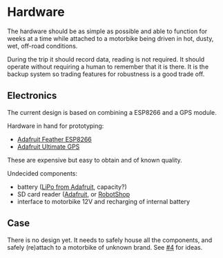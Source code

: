 # Hardware

The hardware should be as simple as possible and able to function for
weeks at a time while attached to a motorbike being driven in hot, dusty,
wet, off-road conditions.

During the trip it should record data, reading is not required. It should
operate without requiring a human to remember that it is there. It is the
backup system so trading features for robustness is a good trade off.

## Electronics
The current design is based on combining a ESP8266 and a GPS module.

Hardware in hand for prototyping:
* [Adafruit Feather ESP8266](https://www.adafruit.com/product/2821)
* [Adafruit Ultimate GPS](https://www.adafruit.com/product/746)

These are expensive but easy to obtain and of known quality.

Undecided components:
* battery ([LiPo from Adafruit](https://www.adafruit.com/product/258), capacity?)
* SD card reader ([Adafruit](https://www.adafruit.com/product/254), or [RobotShop](http://www.robotshop.com/eu/en/micro-sd-breakout-board.html?gclid=Cj0KEQiA56_FBRDYpqGa2p_e1MgBEiQAVEZ6-2htR87RpM-ml2_4WOqBBEv1aE29_P1kFiN2ci4KYP4aAsGi8P8HAQ)
* interface to motorbike 12V and recharging of internal battery


## Case
There is no design yet. It needs to safely house all the components, and
safely (re)attach to a motorbike of unknown brand. See [#4](https://github.com/wildtreetech/CRUMBS/issues/4) for ideas.
